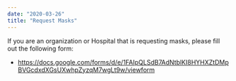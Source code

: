 ```yaml
---
date: "2020-03-26"
title: "Request Masks"
---
```


If you are an organization or Hospital that is requesting masks, please fill out the following form:
* https://docs.google.com/forms/d/e/1FAIpQLSdB7AdNtblKI8HYHXZtDMpBVGcdxdXGsUXwhpZyzqM7wgLt9w/viewform
